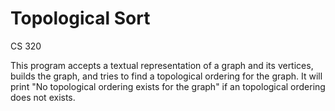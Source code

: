 # Topological Sort
CS 320

This program accepts a textual representation of a graph and its vertices, builds the graph, and tries to find a topological ordering 
for the graph. It will print "No topological ordering exists for the graph" if an topological ordering does not exists.
